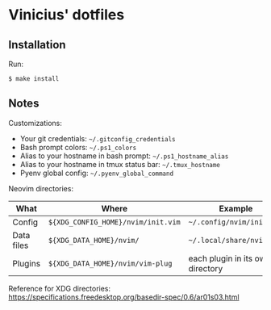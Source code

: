 # Vinicius' dotfiles #

## Installation ##

Run:

```
$ make install
```


## Notes ##

Customizations:

- Your git credentials: `~/.gitconfig_credentials`
- Bash prompt colors: `~/.ps1_colors`
- Alias to your hostname in bash prompt: `~/.ps1_hostname_alias`
- Alias to your hostname in tmux status bar: `~/.tmux_hostname`
- Pyenv global config: `~/.pyenv_global_command`


Neovim directories:

| What         | Where                              | Example                 |
|--------------|------------------------------------|-------------------------|
| Config       | `${XDG_CONFIG_HOME}/nvim/init.vim` | `~/.config/nvim/init.vim` |
| Data files   | `${XDG_DATA_HOME}/nvim/`           | `~/.local/share/nvim` |
| Plugins      | `${XDG_DATA_HOME}/nvim/vim-plug`   | each plugin in its own directory |

Reference for XDG directories: <https://specifications.freedesktop.org/basedir-spec/0.6/ar01s03.html>

